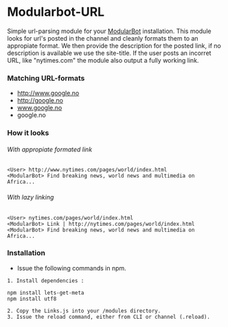 Modularbot-URL
==============

Simple url-parsing module for your [ModularBot](https://github.com/Xstasy/modular-bot) installation. This module looks for url's posted in the channel and cleanly formats them to an appropiate format. We then provide the description for the posted link, if no description is available we use the site-title. If the user posts an incorret URL, like "nytimes.com" the module also output a fully working link.

### Matching URL-formats
 - http://www.google.no
 - http://google.no
 - www.google.no
 - google.no

### How it looks
###### With appropiate formated link
```
<User> http://www.nytimes.com/pages/world/index.html
<ModularBot> Find breaking news, world news and multimedia on Africa...
```
###### With lazy linking
```
<User> nytimes.com/pages/world/index.html
<ModularBot> Link | http://nytimes.com/pages/world/index.html
<ModularBot> Find breaking news, world news and multimedia on Africa...
```
### Installation
- Issue the following commands in npm.
```
1. Install dependencies :

npm install lets-get-meta
npm install utf8

2. Copy the Links.js into your /modules directory.
3. Issue the reload command, either from CLI or channel (.reload).
```
